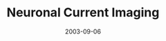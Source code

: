 ---
title: "Neuronal Current Imaging"
project_id: 
date: 2003-09-06
conference_id: ""
presenters:
   - peter_bandettini
summary: "<p>High Field Workshop, University of Minnesota</p>"
file: /assets/presentations/T141.pdf
filename: T141.pdf
layout: presentation
---